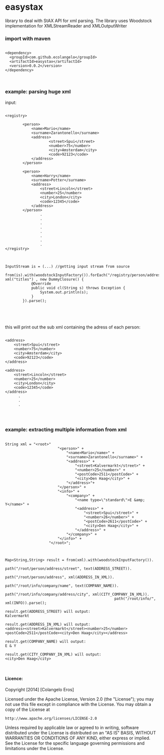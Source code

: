 easystax
========

library to deal with StAX API for xml parsing. The library uses Woodstock implementation for XMLStreamReader and XMLOutputWriter

### import with maven
<pre>
<code>
&lt;dependency&gt;
  &lt;groupId&gt;com.github.ecolangelo&lt;/groupId&gt;
  &lt;artifactId&gt;easystax&lt;/artifactId&gt;
  &lt;version&gt;0.0.2&lt;/version&gt;
&lt;/dependency&gt;

</code>
</pre>

### example: parsing huge xml

input: 

<pre>
<code>
&lt;registry&gt;

        &lt;person&gt;
            &lt;name&gt;Mario&lt;/name&gt;
            &lt;surname&gt;Zarantonello&lt;/surname&gt;
            &lt;address&gt;
                    &lt;street&gt;Spui&lt;/street&gt;
                    &lt;number&gt;75&lt;/number&gt;
                    &lt;city&gt;Amsterdam&lt;/city&gt;
                    &lt;code&gt;92123&lt;/code&gt;
            &lt;/address&gt;
        &lt;/person&gt;
    
        &lt;person&gt;
            &lt;name&gt;Harry&lt;/name&gt;
            &lt;surname&gt;Potter&lt;/surname&gt;
            &lt;address&gt;
                &lt;street&gt;Lincoln&lt;/street&gt;
                &lt;number&gt;25&lt;/number&gt;
                &lt;city&gt;London&lt;/city&gt;
                &lt;code&gt;12345&lt;/code&gt;
            &lt;/address&gt;
        &lt;/person&gt; 
                .
                .
                .
                .
                .
                .
                .
                .
&lt;/registry&gt;
</code>
</pre>

<pre>
<code>
InputStream is = (...) //getting input stream from source

from(is).with(woodstockInputFactory()).forEach("/registry/person/address", xml("titles") , new DummyClosure<String>() {
            @Override
            public void cl(String s) throws Exception {
                System.out.println(s);
            }
        }).parse();

</pre>
</code>

this will print out the sub xml containing the adress of each person:

<pre>
<code>
&lt;address&gt;
    &lt;street&gt;Spui&lt;/street&gt;
    &lt;number&gt;75&lt;/number&gt;
    &lt;city&gt;Amsterdam&lt;/city&gt;
    &lt;code&gt;92123&lt;/code&gt;
&lt;/address&gt;

&lt;address&gt;
    &lt;street&gt;Lincoln&lt;/street&gt;
    &lt;number&gt;25&lt;/number&gt;
    &lt;city&gt;London&lt;/city&gt;
    &lt;code&gt;12345&lt;/code&gt;
&lt;/address&gt;
      .
      .
      .
</pre>
</code>

### example: extracting multiple information from xml

<pre>
<code>
String xml = "&lt;root&gt;" 
                        "&lt;person&gt;" +
                            "&lt;name&gt;Mario&lt;/name&gt;" +
                            "&lt;surname&gt;Zarantonello&lt;/surname&gt;" +
                            "&lt;address&gt;" +
                                "&lt;street&gt;Kalvermarkt&lt;/street&gt;" +
                                "&lt;number&gt;25&lt;/number&gt;" +
                                "&lt;postCode&gt;2511&lt;/postCode&gt;" +
                                "&lt;city&gt;Den Haag&lt;/city&gt;" +
                            "&lt;/address&gt;"+
                        "&lt;/person&gt;" +
                        "&lt;info&gt;" +
                            "&lt;company&gt;" +
                                "&lt;name type=\"standard\"&gt;E &amp;amp; Y&lt;/name&gt;" +
                                "&lt;address&gt;" +
                                    "&lt;street&gt;Spui&lt;/street&gt;" +
                                    "&lt;number&gt;26&lt;/number&gt;" +
                                    "&lt;postCode&gt;2611&lt;/postCode&gt;" +
                                    "&lt;city&gt;Den Haag&lt;/city&gt;" +
                                "&lt;/address&gt;" +
                            "&lt;/company&gt;" +
                        "&lt;/info&gt;" +
                    "&lt;/root&gt;";



Map&lt;String,String&gt; result = from(xml).with(woodstockInputFactory()).
                                                  path("/root/person/address/street", text(ADDRESS_STREET)).  
                                                  path("/root/person/address", xml(ADDRESS_IN_XML)).
                                                  path("/root/info/company/name", text(COMPANY_NAME)).
                                                  path("/root/info/company/address/city", xml(CITY_COMPANY_IN_XML)).
                                                  path("/root/info/", xml(INFO)).parse();

result.get(ADDRESS_STREET) will output:
Kalvermarkt

result.get(ADDRESS_IN_XML) will output:
&lt;address&gt;&lt;street&gt;Kalvermarkt&lt;/street&gt;&lt;number&gt;25&lt;/number&gt;&lt;postCode&gt;2511&lt;/postCode&gt;&lt;city&gt;Den Haag&lt;/city&gt;&lt;/address&gt;

result.get(COMPANY_NAME) will output:
E & Y

result.get(CITY_COMPANY_IN_XML) will output:
&lt;city&gt;Den Haag&lt;/city&gt;

</code>
</pre>


        
        
#### Licence:
   
   
   Copyright [2014] [Colangelo Eros]

Licensed under the Apache License, Version 2.0 (the "License");
you may not use this file except in compliance with the License.
You may obtain a copy of the License at

    http://www.apache.org/licenses/LICENSE-2.0

Unless required by applicable law or agreed to in writing, software
distributed under the License is distributed on an "AS IS" BASIS,
WITHOUT WARRANTIES OR CONDITIONS OF ANY KIND, either express or implied.
See the License for the specific language governing permissions and
limitations under the License.    
        
        
        
